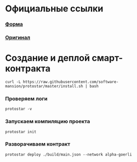 # Официальные ссылки
### [Форма](https://forms.reform.app/starkware/SN-Alpha-Contract-Deployment/l894lu)
### [Оригинал](https://eda.hashnode.dev/developers-guide-to-starknet-and-cairo#heading-create-andamp-deploy-a-smart-contract-withprotostar)

# Создание и деплой смарт-контракта

```
curl -L https://raw.githubusercontent.com/software-mansion/protostar/master/install.sh | bash
```

### Проверяем логи
```
protostar -v
```

### Запускаем компиляцию проекта
```
protostar init
```

### Разворачиваем контракт
```
protostar deploy ./build/main.json --network alpha-goerli
```

